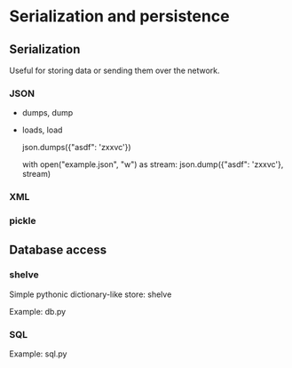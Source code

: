 # Serialization and persistence

## Serialization

Useful for storing data or sending them over the network.

### JSON

  * dumps, dump
  * loads, load

    json.dumps({"asdf": 'zxxvc'})

    with open("example.json", "w") as stream:
        json.dump({"asdf": 'zxxvc'}, stream)

### XML

### pickle

## Database access

### shelve

Simple pythonic dictionary-like store: shelve

Example: db.py

### SQL

Example: sql.py
